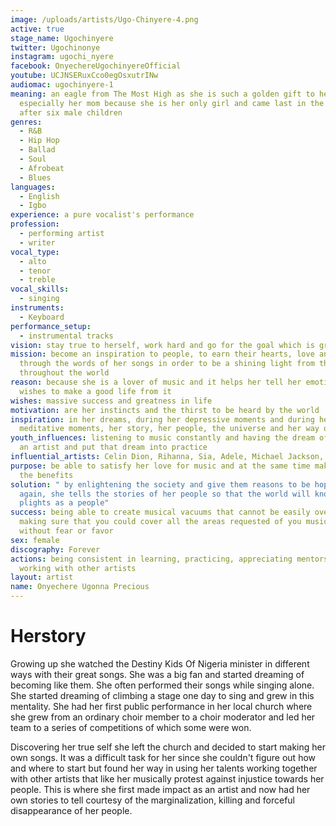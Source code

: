 ```yaml
---
image: /uploads/artists/Ugo-Chinyere-4.png
active: true
stage_name: Ugochinyere
twitter: Ugochinonye
instagram: ugochi_nyere
facebook: OnyechereUgochinyereOfficial
youtube: UCJNSERuxCco0egOsxutrINw
audiomac: ugochinyere-1
meaning: an eagle from The Most High as she is such a golden gift to her family,
  especially her mom because she is her only girl and came last in the family
  after six male children
genres:
  - R&B
  - Hip Hop
  - Ballad
  - Soul
  - Afrobeat
  - Blues
languages:
  - English
  - Igbo
experience: a pure vocalist's performance
profession:
  - performing artist
  - writer
vocal_type:
  - alto
  - tenor
  - treble
vocal_skills:
  - singing
instruments:
  - Keyboard
performance_setup:
  - instrumental tracks
vision: stay true to herself, work hard and go for the goal which is greatness
mission: become an inspiration to people, to earn their hearts, love and care
  through the words of her songs in order to be a shining light from the East
  throughout the world
reason: because she is a lover of music and it helps her tell her emotions and
  wishes to make a good life from it
wishes: massive success and greatness in life
motivation: are her instincts and the thirst to be heard by the world
inspiration: in her dreams, during her depressive moments and during her
  meditative moments, her story, her people, the universe and her way of life
youth_influences: listening to music constantly and having the dream of becoming
  an artist and put that dream into practice
influential_artists: Celin Dion, Rihanna, Sia, Adele, Michael Jackson, Lucky Dube
purpose: be able to satisfy her love for music and at the same time make harvest
  the benefits
solution: " by enlightening the society and give them reasons to be hopeful
  again, she tells the stories of her people so that the world will know their
  plights as a people"
success: being able to create musical vacuums that cannot be easily overlooked,
  making sure that you could cover all the areas requested of you musically
  without fear or favor
sex: female
discography: Forever
actions: being consistent in learning, practicing, appreciating mentorship and
  working with other artists
layout: artist
name: Onyechere Ugonna Precious
---
```


# Herstory

Growing up she watched the Destiny Kids Of Nigeria minister in different ways with their great songs. She was a big fan and started dreaming of becoming like them. She often performed their songs while singing alone. She started dreaming of climbing a stage one day to sing and grew in this mentality. She had her first public performance in her local church where she grew from an ordinary choir member to a choir moderator and led her team to a series of competitions of which some were won.

Discovering her true self she left the church and decided to start making her own songs. It was a difficult task for her since she couldn't figure out how and where to start but found her way in using her talents working together with other artists that like her musically protest against injustice towards her people. This is where she first made impact as an artist and now had her own stories to tell courtesy of the marginalization, killing and forceful disappearance of her people.

